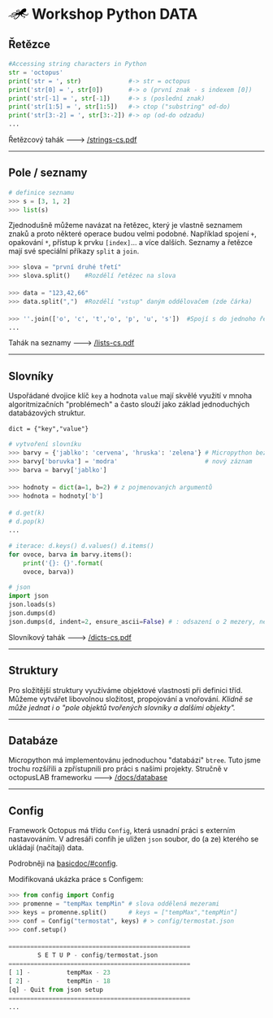 # ![logo](img/logo_small.png) Workshop Python DATA

## Řetězce

```python
#Accessing string characters in Python
str = 'octopus'
print('str = ', str)             #-> str = octopus
print('str[0] = ', str[0])       #-> o (první znak - s indexem [0])
print('str[-1] = ', str[-1])     #-> s (poslední znak)
print('str[1:5] = ', str[1:5])   #-> ctop ("substring" od-do)
print('str[3:-2] = ', str[3:-2]) #-> op (od-do odzadu)
...
```


Řetězcový tahák 🡒 [/strings-cs.pdf](https://pyvec.github.io/cheatsheets/strings/strings-cs.pdf)

---

## Pole / seznamy

```python
# definice seznamu
>>> s = [3, 1, 2]
>>> list(s)
```

Zjednodušně můžeme navázat na řetězec, který je vlastně seznamem znaků a proto některé operace budou velmi podobné. Například spojení `+`,
opakování `*`, přístup k prvku `[index]`... a více dalších. Seznamy a řetězce mají své speciální příkazy `split` a `join`.

```python
>>> slova = "první druhé třetí"
>>> slova.split()    #Rozdělí řetězec na slova

>>> data = "123,42,66"
>>> data.split(",")  #Rozdělí "vstup" daným oddělovačem (zde čárka)

>>> ''.join(['o', 'c', 't','o', 'p', 'u', 's'])  #Spojí s do jednoho řetězce
...
```

Tahák na seznamy 🡒 [/lists-cs.pdf](https://pyvec.github.io/cheatsheets/lists/lists-cs.pdf)

---

## Slovníky

Uspořádané dvojice klíč `key` a hodnota `value` mají skvělé využití v mnoha algoritmizačních "problémech"
a často slouží jako základ jednoduchých databázových struktur.

```
dict = {"key","value"}
```

```python
# vytvoření slovníku
>>> barvy = {'jablko': 'cervena', 'hruska': 'zelena'} # Micropython bez diakritiky
>>> barvy['boruvka'] = 'modra'                        # nový záznam
>>> barva = barvy['jablko']

>>> hodnoty = dict(a=1, b=2) # z pojmenovaných argumentů
>>> hodnota = hodnoty['b']

# d.get(k)
# d.pop(k)
...

```

```python
# iterace: d.keys() d.values() d.items()
for ovoce, barva in barvy.items():
    print('{}: {}'.format(
    ovoce, barva))
```

```python
# json
import json
json.loads(s)
json.dumps(d)
json.dumps(d, indent=2, ensure_ascii=False) # : odsazení o 2 mezery, nekódovat diakritiku
```

Slovníkový tahák  🡒 [/dicts-cs.pdf](https://pyvec.github.io/cheatsheets/dicts/dicts-cs.pdf)

---

## Struktury

Pro složitější struktury využíváme objektové vlastnosti při definici tříd. Můžeme vytvářet libovolnou složitost, propojování a vnořování. 
*Klidně se může jednat i o "pole objektů tvořených slovníky a dalšími objekty".*

---

## Databáze

Micropython má implementovánu jednoduchou "databázi" `btree`.
Tuto jsme trochu rozšířili a zpřístupnili pro práci s našimi projekty.
Stručně v octopusLAB frameworku 🡒 [/docs/database](/basicdoc/#database)

---

## Config

Framework Octopus má třídu `Config`, která usnadní práci s externím nastavováním.
V adresáři confih je uližen `json` soubor, do (a ze) kterého se ukládají (načítají) data.

Podrobněji na [basicdoc/#config](basicdoc/#config).

Modifikovaná ukázka práce s Configem:

```python
>>> from config import Config
>>> promenne = "tempMax tempMin" # slova oddělená mezerami
>>> keys = promenne.split()      # keys = ["tempMax","tempMin"]
>>> conf = Config("termostat", keys) # > config/termostat.json
>>> conf.setup()

==================================================
        S E T U P - config/termostat.json
==================================================
[ 1] -          tempMax - 23
[ 2] -          tempMin - 18
[q] - Quit from json setup
==================================================
...

```
